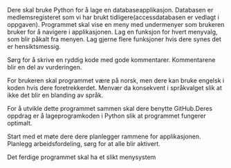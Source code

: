 Dere skal bruke Python for å lage en databaseapplikasjon. Databasen er medlemsregisteret som vi har brukt tidligere(accessdatabasen er vedlagt i oppgaven). Programmet skal vise en meny med undermenyer som brukeren bruker for å navigere i applikasjonen. Lag en funksjon for hvert menyvalg, som blir påkalt fra menyen. Lag gjerne flere funksjoner hvis dere synes det er hensiktsmessig.

Sørg for å skrive en ryddig kode med gode kommentarer. Kommentarene blir en del av vurderingen.

For brukeren skal programmet være på norsk, men dere kan bruke engelsk i koden hvis dere foretrekkerdet. Menvær da konsekvent i språkvalget slik at ikke det blir en blanding av språk.

For å utvikle dette programmet sammen skal dere benytte GitHub.Deres oppdrag er å lageprogramkoden i Python slik at programmet fungerer optimalt.

Start med et møte dere dere planlegger rammene for applikasjonen. Planlegg arbeidsfordeling, sørg for at alle blir aktivert.

Det ferdige programmet skal ha et slikt menysystem
